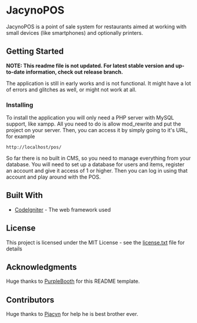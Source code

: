 # JacynoPOS

JacynoPOS is a point of sale system for restaurants aimed at working with small devices (like smartphones) and optionally printers.

## Getting Started

**NOTE: This readme file is not updated. For latest stable version and up-to-date information, check out release branch.**

The application is still in early works and is not functional. It might have a lot of errors and glitches as well, or might not work at all.

### Installing

To install the application you will only need a PHP server with MySQL support, like xampp. All you need to do is allow mod_rewrite and put the project on your server. Then, you can access it by simply going to it's URL, for example

```
http://localhost/pos/
```

So far there is no built in CMS, so you need to manage everything from your database. You will need to set up a database for users and items, register an account and give it access of 1 or higher. Then you can log in using that account and play around with the POS.

## Built With

* [CodeIgniter](https://codeigniter.com/) - The web framework used

## License

This project is licensed under the MIT License - see the [license.txt](license.txt) file for details

## Acknowledgments

Huge thanks to [PurpleBooth](https://gist.github.com/PurpleBooth/109311bb0361f32d87a2) for this README template.

## Contributors

Huge thanks to [Pjacyn](https://github.com/Pjacyn) for help he is best brother ever.
